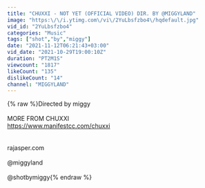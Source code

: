 ```yaml
---
title: "CHUXXI - NOT YET (OFFICIAL VIDEO) DIR. BY @MIGGYLAND"
image: "https:\/\/i.ytimg.com\/vi\/2YuLbsfzbo4\/hqdefault.jpg"
vid_id: "2YuLbsfzbo4"
categories: "Music"
tags: ["shot","by","miggy"]
date: "2021-11-12T06:21:43+03:00"
vid_date: "2021-10-29T19:00:10Z"
duration: "PT2M1S"
viewcount: "1817"
likeCount: "135"
dislikeCount: "14"
channel: "MIGGYLAND"
---
```

{% raw %}Directed by miggy<br /><br />MORE FROM CHUXXI<br /><a rel="nofollow" target="blank" href="https://www.manifestcc.com/chuxxi">https://www.manifestcc.com/chuxxi</a><br /><br /><br />rajasper.com<br /><br />@miggyland<br /><br />@shotbymiggy{% endraw %}
